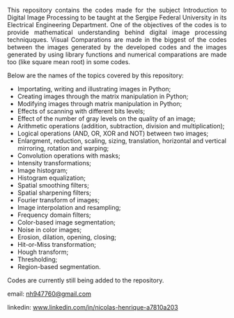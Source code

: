 <div style='text-align: justify;'>

This repository contains the codes made for the subject Introduction to Digital Image Processing to be taught at the Sergipe Federal University in its Electrical Engineering Department. One of the objectives of the codes is to provide mathematical understanding behind digital image processing techniquques. Visual Comparations are made in the biggest of the codes between the images generated by the developed codes and the images generated by using library functions and numerical comparations are made too (like square mean root) in some codes.

</div>

Below are the names of the topics covered by this repository:

<ul>

<li>Importating, writing and illustrating images in Python;</li>

<li>Creating images through the matrix manipulation in Python;</li>

<li>Modifying images through matrix manipulation in Python;</li>

<li>Effects of scanning with different bits levels;</li>

<li>Effect of the number of gray levels on the quality of an image;</li>

<li>Arithmetic operations (addition, subtraction, division and multiplication);</li>

<li>Logical operations (AND, OR, XOR and NOT) between two images;</li>

<li>Enlargment, reduction, scaling, sizing, translation, horizontal and vertical mirroring, rotation and warping;</li>

<li>Convolution operations with masks;</li>

<li>Intensity transformations;</li>

<li>Image histogram;</li>

<li>Histogram equalization;</li>

<li>Spatial smoothing filters;</li>

<li>Spatial sharpening filters;</li>

<li>Fourier transform of images;</li>

<li>Image interpolation and resampling;</li>

<li>Frequency domain filters;</li>

<li>Color-based image segmentation;</li>

<li>Noise in color images;</li>

<li>Erosion, dilation, opening, closing;</li>

<li>Hit-or-Miss transformation;</li>

<li>Hough transform;</li>

<li>Thresholding;</li>

<li>Region-based segmentation.</li>

</ul>

<p>Codes are currently still being added to the repository.</p>

email: nh947760@gmail.com

linkedin: www.linkedin.com/in/nicolas-henrique-a7810a203
